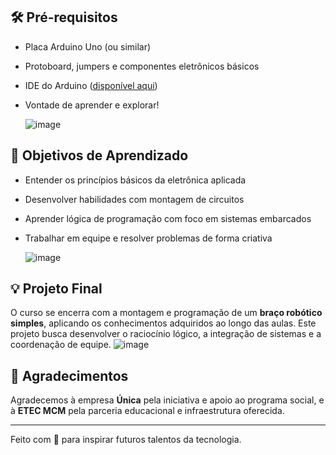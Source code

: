
## 🛠 Pré-requisitos

- Placa Arduino Uno (ou similar)
- Protoboard, jumpers e componentes eletrônicos básicos
- IDE do Arduino ([disponível aqui](https://www.arduino.cc/en/software))
- Vontade de aprender e explorar!

  ![image](https://github.com/user-attachments/assets/9685d374-6a4b-4d87-8cb3-0d67004f8898)


## 📌 Objetivos de Aprendizado

- Entender os princípios básicos da eletrônica aplicada
- Desenvolver habilidades com montagem de circuitos
- Aprender lógica de programação com foco em sistemas embarcados
- Trabalhar em equipe e resolver problemas de forma criativa

  ![image](https://github.com/user-attachments/assets/0af9619d-466d-49a8-895f-1e4cc9e77332)


## 💡 Projeto Final

O curso se encerra com a montagem e programação de um **braço robótico simples**, aplicando os conhecimentos adquiridos ao longo das aulas. Este projeto busca desenvolver o raciocínio lógico, a integração de sistemas e a coordenação de equipe.
![image](https://github.com/user-attachments/assets/9afedd55-dd42-41ac-a3f6-d14e8dc0efc7)


## 🤝 Agradecimentos

Agradecemos à empresa **Única** pela iniciativa e apoio ao programa social, e à **ETEC MCM** pela parceria educacional e infraestrutura oferecida.

---

Feito com 💙 para inspirar futuros talentos da tecnologia.
